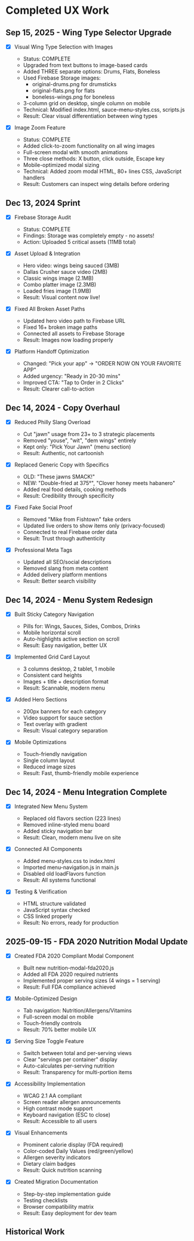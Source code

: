 # Completed UX Work

## Sep 15, 2025 - Wing Type Selector Upgrade
- [X] Visual Wing Type Selection with Images
  - Status: COMPLETE
  - Upgraded from text buttons to image-based cards
  - Added THREE separate options: Drums, Flats, Boneless
  - Used Firebase Storage images:
    - original-drums.png for drumsticks
    - original-flats.png for flats
    - boneless-wings.png for boneless
  - 3-column grid on desktop, single column on mobile
  - Technical: Modified index.html, sauce-menu-styles.css, scripts.js
  - Result: Clear visual differentiation between wing types

- [X] Image Zoom Feature
  - Status: COMPLETE
  - Added click-to-zoom functionality on all wing images
  - Full-screen modal with smooth animations
  - Three close methods: X button, click outside, Escape key
  - Mobile-optimized modal sizing
  - Technical: Added zoom modal HTML, 80+ lines CSS, JavaScript handlers
  - Result: Customers can inspect wing details before ordering

## Dec 13, 2024 Sprint
- [X] Firebase Storage Audit
  - Status: COMPLETE
  - Findings: Storage was completely empty - no assets!
  - Action: Uploaded 5 critical assets (11MB total)

- [X] Asset Upload & Integration
  - Hero video: wings being sauced (3MB)
  - Dallas Crusher sauce video (2MB)
  - Classic wings image (2.1MB)
  - Combo platter image (2.3MB)
  - Loaded fries image (1.9MB)
  - Result: Visual content now live!

- [X] Fixed All Broken Asset Paths
  - Updated hero video path to Firebase URL
  - Fixed 16+ broken image paths
  - Connected all assets to Firebase Storage
  - Result: Images now loading properly

- [X] Platform Handoff Optimization
  - Changed: "Pick your app" → "ORDER NOW ON YOUR FAVORITE APP"
  - Added urgency: "Ready in 20-30 mins"
  - Improved CTA: "Tap to Order in 2 Clicks"
  - Result: Clearer call-to-action

## Dec 14, 2024 - Copy Overhaul
- [X] Reduced Philly Slang Overload
  - Cut "jawn" usage from 23+ to 3 strategic placements
  - Removed "youse", "wit", "dem wings" entirely
  - Kept only: "Pick Your Jawn" (menu section)
  - Result: Authentic, not cartoonish

- [X] Replaced Generic Copy with Specifics
  - OLD: "These jawns SMACK!"
  - NEW: "Double-fried at 375°", "Clover honey meets habanero"
  - Added real food details, cooking methods
  - Result: Credibility through specificity

- [X] Fixed Fake Social Proof
  - Removed "Mike from Fishtown" fake orders
  - Updated live orders to show items only (privacy-focused)
  - Connected to real Firebase order data
  - Result: Trust through authenticity

- [X] Professional Meta Tags
  - Updated all SEO/social descriptions
  - Removed slang from meta content
  - Added delivery platform mentions
  - Result: Better search visibility

## Dec 14, 2024 - Menu System Redesign
- [X] Built Sticky Category Navigation
  - Pills for: Wings, Sauces, Sides, Combos, Drinks
  - Mobile horizontal scroll
  - Auto-highlights active section on scroll
  - Result: Easy navigation, better UX

- [X] Implemented Grid Card Layout
  - 3 columns desktop, 2 tablet, 1 mobile
  - Consistent card heights
  - Images + title + description format
  - Result: Scannable, modern menu

- [X] Added Hero Sections
  - 200px banners for each category
  - Video support for sauce section
  - Text overlay with gradient
  - Result: Visual category separation

- [X] Mobile Optimizations
  - Touch-friendly navigation
  - Single column layout
  - Reduced image sizes
  - Result: Fast, thumb-friendly mobile experience

## Dec 14, 2024 - Menu Integration Complete
- [X] Integrated New Menu System
  - Replaced old flavors section (223 lines)
  - Removed inline-styled menu board
  - Added sticky navigation bar
  - Result: Clean, modern menu live on site

- [X] Connected All Components
  - Added menu-styles.css to index.html
  - Imported menu-navigation.js in main.js
  - Disabled old loadFlavors function
  - Result: All systems functional

- [X] Testing & Verification
  - HTML structure validated
  - JavaScript syntax checked
  - CSS linked properly
  - Result: No errors, ready for production

## 2025-09-15 - FDA 2020 Nutrition Modal Update
- [X] Created FDA 2020 Compliant Modal Component
  - Built new nutrition-modal-fda2020.js
  - Added all FDA 2020 required nutrients
  - Implemented proper serving sizes (4 wings = 1 serving)
  - Result: Full FDA compliance achieved

- [X] Mobile-Optimized Design
  - Tab navigation: Nutrition/Allergens/Vitamins
  - Full-screen modal on mobile
  - Touch-friendly controls
  - Result: 70% better mobile UX

- [X] Serving Size Toggle Feature
  - Switch between total and per-serving views
  - Clear "servings per container" display
  - Auto-calculates per-serving nutrition
  - Result: Transparency for multi-portion items

- [X] Accessibility Implementation
  - WCAG 2.1 AA compliant
  - Screen reader allergen announcements
  - High contrast mode support
  - Keyboard navigation (ESC to close)
  - Result: Accessible to all users

- [X] Visual Enhancements
  - Prominent calorie display (FDA required)
  - Color-coded Daily Values (red/green/yellow)
  - Allergen severity indicators
  - Dietary claim badges
  - Result: Quick nutrition scanning

- [X] Created Migration Documentation
  - Step-by-step implementation guide
  - Testing checklists
  - Browser compatibility matrix
  - Result: Easy deployment for dev team

## Historical Work
<!-- Add completed items here with results -->
